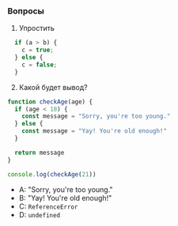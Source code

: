 ### Вопросы

1. Упростить

```javascript
  if (a > b) {
    c = true;
  } else {
    c = false;
  }
```

2. Какой будет вывод?
```javascript
function checkAge(age) {
  if (age < 18) {
    const message = "Sorry, you're too young."
  } else {
    const message = "Yay! You're old enough!"
  }

  return message
}

console.log(checkAge(21))
```

- A: "Sorry, you're too young."
- B: "Yay! You're old enough!"
- C: `ReferenceError`
- D: `undefined`
